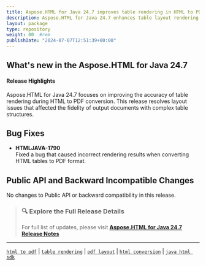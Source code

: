 ```yaml
---
title: Aspose.HTML for Java 24.7 improves table rendering in HTML to PDF
description: Aspose.HTML for Java 24.7 enhances table layout rendering and fixes a bug causing incorrect HTML to PDF conversion results.
layout: package
type: repository
weight: 00	#rem
publishDate: "2024-07-07T12:51:39+00:00"
---
```


## What's new in the Aspose.HTML for Java 24.7

#### Release Highlights

Aspose.HTML for Java 24.7 focuses on improving the accuracy of table rendering during HTML to PDF conversion. This release resolves layout issues that affected the fidelity of output documents with complex table structures.

## Bug Fixes

- **HTMLJAVA-1790**  
  Fixed a bug that caused incorrect rendering results when converting HTML tables to PDF format.

## Public API and Backward Incompatible Changes

No changes to Public API or backward compatibility in this release.

> ### 🔍 Explore the Full Release Details
>
> For full list of updates, please visit **[Aspose.HTML for Java 24.7 Release Notes](https://releases.aspose.com/html/java/release-notes/2024/aspose-html-for-java-24-7-release-notes/)**

---

[`html to pdf`](https://search.aspose.com/q/html-to-pdf.html) | [`table rendering`](https://search.aspose.com/q/table-rendering.html) | [`pdf layout`](https://search.aspose.com/q/pdf-layout.html) | [`html conversion`](https://search.aspose.com/q/html-conversion.html) | [`java html sdk`](https://search.aspose.com/q/java-html-sdk.html)
